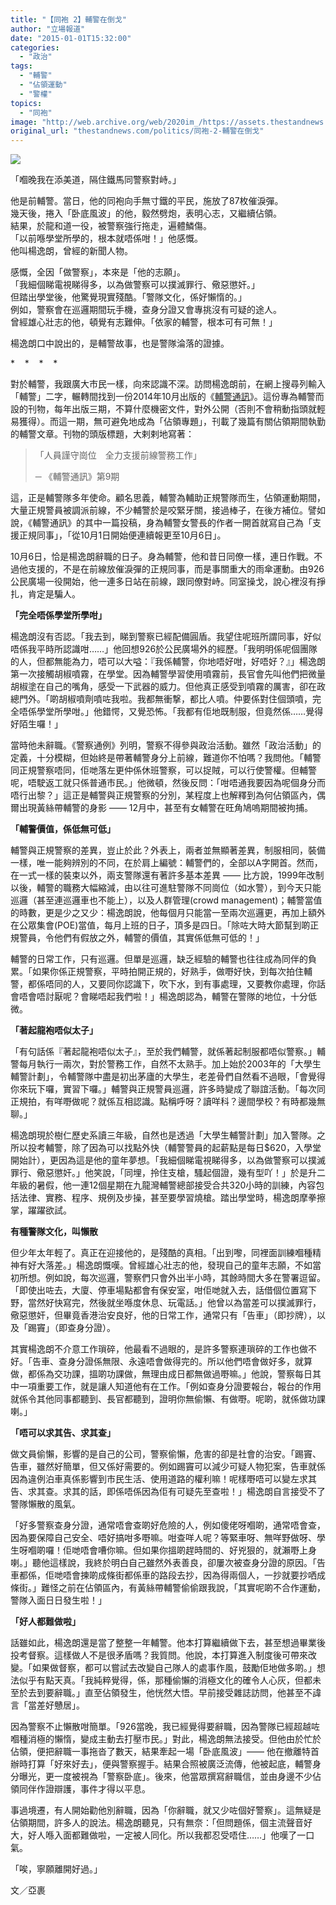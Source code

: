 ```yaml
---
title: "【同袍 2】輔警在倒戈"
author: "立場報道"
date: "2015-01-01T15:32:00"
categories:
  - "政治"
tags:
  - "輔警"
  - "佔領運動"
  - "警權"
topics:
  - "同袍"
image: "http://web.archive.org/web/2020im_/https://assets.thestandnews.com/media/photos/Joe20Yeung_RgdwQ.jpg"
original_url: "thestandnews.com/politics/同袍-2-輔警在倒戈"
---
```

![](http://web.archive.org/web/2020im_/https://assets.thestandnews.com/media/photos/Joe20Yeung_RgdwQ.jpg)

「嗰晚我在添美道，隔住鐵馬同警察對峙。」

他是前輔警。當日，他的同袍向手無寸鐵的平民，施放了87枚催淚彈。  
幾天後，捲入「卧底風波」的他，毅然劈炮，表明心志，又繼續佔領。  
結果，於龍和道一役，被警察強行拖走，遍體鱗傷。  
「以前喺學堂所學的，根本就唔係咁！」他感慨。  
他叫楊逸朗，曾經的新聞人物。

感慨，全因「做警察」，本來是「他的志願」。  
「我細個睇電視睇得多，以為做警察可以撲滅罪行、儆惡懲奸。」  
但踏出學堂後，他驚覺現實殘酷。「警隊文化，係好懶惰的。」  
例如，警察會在巡邏期間玩手機，查身分證又會專挑沒有可疑的途人。  
曾經雄心壯志的他，頓覺有志難伸。「依家的輔警，根本可有可無！」

楊逸朗口中說出的，是輔警故事，也是警隊淪落的證據。

\*    \*    \*    \*

對於輔警，我跟廣大市民一樣，向來認識不深。訪問楊逸朗前，在網上搜尋列輸入「輔警」二字，輾轉間找到一份2014年10月出版的《[輔警通訊](http://web.archive.org/web/20210917132752/http://hkapclub.org/aux-bulletin-9/?lang=zh)》。這份專為輔警而設的刊物，每年出版三期，不算什麼機密文件，對外公開（否則不會稍動指頭就輕易獲得）。而這一期，無可避免地成為「佔領專題」，刊載了幾篇有關佔領期間執勤的輔警文章。刊物的頭版標題，大剌剌地寫著：

> 「人員謹守崗位　全力支援前線警務工作」  
>   
> ─ 《輔警通訊》第9期

這，正是輔警隊多年使命。顧名思義，輔警為輔助正規警隊而生，佔領運動期間，大量正規警員被調派前線，不少輔警於是咬緊牙關，接過棒子，在後方補位。譬如說，《輔警通訊》的其中一篇投稿，身為輔警女警長的作者一開首就寫自己為「支援正規同事」，「從10月1日開始便連續報更至10月6日」。

10月6日，恰是楊逸朗辭職的日子。身為輔警，他和昔日同僚一樣，連日作戰。不過他支援的，不是在前線放催淚彈的正規同事，而是事關重大的雨傘運動。由926公民廣場一役開始，他一連多日站在前線，跟同僚對峙。同室操戈，說心裡沒有掙扎，肯定是騙人。

**「完全唔係學堂所學咁」**

楊逸朗沒有否認。「我去到，睇到警察已經配備圓盾。我望住呢班所謂同事，好似唔係我平時所認識咁……」他回想926於公民廣場外的經歷。「我明明係呢個團隊的人，但都無能為力，唔可以大嗌：『我係輔警，你地唔好咁，好唔好？』」楊逸朗第一次接觸胡椒噴霧，在學堂。因為輔警學習使用噴霧前，長官會先叫他們把微量胡椒塗在自己的嘴角，感受一下武器的威力。但他真正感受到噴霧的厲害，卻在政總門外。「啲胡椒噴劑噴咗我啦。我都無衝撃，都比人噴。仲要係對住個頭噴，完全唔係學堂所學咁。」他錯愕，又覺恐怖。「我都有佢地既制服，但竟然係……覺得好陌生囉！」

當時他未辭職。《警察通例》列明，警察不得參與政治活動。雖然「政治活動」的定義，十分模糊，但始終是帶著輔警身分上前線，難道你不怕嗎？我問他。「輔警同正規警察唔同，佢哋落左更仲係休班警察，可以捉賊，可以行使警權。但輔警呢，唔駛返工就只係普通市民。」他微頓，然後反問：「咁唔通我要因為呢個身分而唔行出黎？」這正是輔警與正規警察的分別，某程度上也解釋到為何佔領區內，偶爾出現黃絲帶輔警的身影 —— 12月中，甚至有女輔警在旺角鳩嗚期間被拘捕。 

**「輔警價值，係低無可低」**

輔警與正規警察的差異，豈止於此？外表上，兩者並無顯著差異，制服相同，裝備一樣，唯一能夠辨別的不同，在於肩上編號：輔警們的，全部以A字開首。然而，在一式一樣的裝束以外，兩支警隊還有著許多基本差異 —— 比方說，1999年改制以後，輔警的職務大幅縮減，由以往可進駐警隊不同崗位（如水警），到今天只能巡邏（甚至連巡邏車也不能上），以及人群管理(crowd management)；輔警當值的時數，更是少之又少：楊逸朗說，他每個月只能當一至兩次巡邏更，再加上額外在公眾集會(POE)當值，每月上班的日子，頂多是四日。「除咗大時大節幫到啲正規警員，令他們有假放之外，輔警的價值，其實係低無可低的！」

輔警的日常工作，只有巡邏。但單是巡邏，缺乏經驗的輔警也往往成為同伴的負累。「如果你係正規警察，平時拍開正規的，好熟手，做嘢好快，到每次拍住輔警，都係唔同的人，又要同你認識下，吹下水，到有事處理，又要教你處理，你話會唔會唔討厭呢？會睇唔起我們啦！」楊逸朗認為，輔警在警隊的地位，十分低微。

**「著起龍袍唔似太子」**

「有句話係『著起龍袍唔似太子』，至於我們輔警，就係著起制服都唔似警察。」輔警每月執行一兩次，對於警務工作，自然不太熟手。加上始於2003年的「大學生輔警計劃」，令輔警隊中盡是初出茅廬的大學生，老差骨們自然看不過眼，「會覺得你來玩下囉，實習下囉。」輔警與正規警員巡邏，許多時變成了聯誼活動。「每次同正規拍，有咩嘢做呢？就係互相認識。點稱呼呀？讀咩科？邊間學校？有時都幾無聊。」

楊逸朗現於樹仁歷史系讀三年級，自然也是透過「大學生輔警計劃」加入警隊。之所以投考輔警，除了因為可以找點外快（輔警警員的起薪點是每日$620，入學堂開始計），更因為這是他的童年夢想。「我細個睇電視睇得多，以為做警察可以撲滅罪行、儆惡懲奸。」他笑說，「同埋，拎住支槍，騷起個證，幾有型吖！」於是升二年級的暑假，他一連12個星期在九龍灣輔警總部接受合共320小時的訓練，內容包括法律、實務、程序、規例及步操，甚至要學習燒槍。踏出學堂時，楊逸朗摩拳擦掌，躍躍欲試。

**有種警隊文化，叫懶散**

但少年太年輕了。真正在迎接他的，是殘酷的真相。「出到嚟，同裡面訓練嗰種精神有好大落差。」楊逸朗慨嘆。曾經雄心壯志的他，發現自己的童年志願，不如當初所想。例如說，每次巡邏，警察們只會外出半小時，其餘時間大多在警署逗留。「即使出咗去，大廈、停車場點都會有保安室，咁佢哋就入去，話借個位置寫下野，當然好快寫完，然後就坐喺度休息、玩電話。」他曾以為當差可以撲滅罪行，儆惡懲奸，但畢竟香港治安良好，他的日常工作，通常只有「告車」（即抄牌），以及「踢竇」（即查身分證）。

其實楊逸朗不介意工作瑣碎，他最看不過眼的，是許多警察連瑣碎的工作也做不好。「告車、查身分證係無限、永遠唔會做得完的。所以他們唔會做好多，就算做，都係為交功課，搵啲功課做，無理由成日都無做過嘢嘛。」他說，警察每日其中一項重要工作，就是讓人知道他有在工作。「例如查身分證要報台，報台的作用就係令其他同事都聽到、長官都聽到，證明你無偷懶、有做嘢。呢啲，就係做功課喇。」

**「唔可以求其告、求其查」**

做文員偷懶，影響的是自己的公司，警察偷懶，危害的卻是社會的治安。「踢竇、告車，雖然好簡單，但又係好需要的。例如踢竇可以減少可疑人物犯案，告車就係因為違例泊車真係影響到市民生活、使用道路的權利嘛！呢樣嘢唔可以變左求其告、求其查。求其的話，即係唔係因為佢有可疑先至查啦！」楊逸朗自言接受不了警隊懶散的風氣。

「好多警察查身分證，通常唔會查啲好危險的人，例如傻佬呀嗰啲，通常唔會查，因為要保障自己安全、唔好搞咁多嘢嘛。咁查咩人呢？等緊車呀、無咩野做呀、學生呀嗰啲囉！佢哋唔會嘈你嘛。但如果你搵啲趕時間的、好兇狠的，就瀨嘢上身喇。」聽他這樣說，我終於明白自己雖然外表善良，卻屢次被查身分證的原因。「告車都係，佢哋唔會揀啲成條街都係車的路段去抄，因為得兩個人，一抄就要抄哂成條街。」難怪之前在佔領區內，有黃絲帶輔警偷偷跟我說，「其實呢啲不合作運動，警隊入面日日發生啦！」

**「好人都難做啦」**

話雖如此，楊逸朗還是當了整整一年輔警。他本打算繼續做下去，甚至想過畢業後投考督察。這樣做人不是很矛盾嗎？我質問。他說，本打算進入制度後可帶來改變。「如果做督察，都可以嘗試去改變自己隊人的處事作風，鼓勵佢地做多啲。」想法似乎有點天真。「我純粹覺得，係，那種偷懶的消極文化的確令人心灰，但都未至於去到要辭職。」直至佔領發生，他恍然大悟。早前接受雜誌訪問，他甚至不諱言「當差好戇居」。

因為警察不止懶散咁簡單。「926當晚，我已經覺得要辭職，因為警隊已經超越咗嗰種消極的懶惰，變成主動去打壓市民。」對此，楊逸朗無法接受。但他由於忙於佔領，便把辭職一事拖沓了數天，結果牽起一場「卧底風波」—— 他在撤離特首辦時打算「好來好去」，便與警察握手。結果合照被廣泛流傳，他被起底，輔警身分曝光，更一度被視為「警察卧底」。後來，他當眾撰寫辭職信，並由身邊不少佔領同伴作證辯護，事件才得以平息。

事過境遷，有人開始勸他別辭職，因為「你辭職，就又少咗個好警察」。這無疑是佔領期間，許多人的說法。楊逸朗聽見，只有無奈：「但問題係，個主流聲音好大，好人喺入面都難做啦，一定被人同化。所以我都忍受唔住……」他嘆了一口氣。

「唉，寧願離開好過。」

文／亞裹